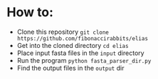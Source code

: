 # How to:

* Clone this repository ```git clone https://github.com/fibonaccirabbits/elias```
* Get into the cloned directory ```cd elias``` 
* Place input fasta files in the ```input``` directory
* Run the program ```python fasta_parser_dir.py```
* Find the output files in the ```output``` dir
